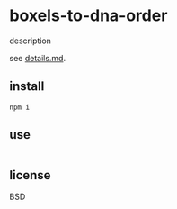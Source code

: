 # boxels-to-dna-order

description

see [details.md](details.md).

## install

```
npm i
```

## use

```javascript
```

## license

BSD
